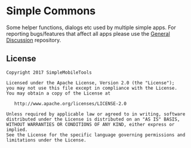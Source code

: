 # Simple Commons
Some helper functions, dialogs etc used by multiple simple apps.
For reporting bugs/features that affect all apps please use the <a href="https://github.com/SimpleMobileTools/General-Discussion">General Discussion</a> repository.

License
-------
    Copyright 2017 SimpleMobileTools

    Licensed under the Apache License, Version 2.0 (the "License");
    you may not use this file except in compliance with the License.
    You may obtain a copy of the License at

       http://www.apache.org/licenses/LICENSE-2.0

    Unless required by applicable law or agreed to in writing, software
    distributed under the License is distributed on an "AS IS" BASIS,
    WITHOUT WARRANTIES OR CONDITIONS OF ANY KIND, either express or implied.
    See the License for the specific language governing permissions and
    limitations under the License.
